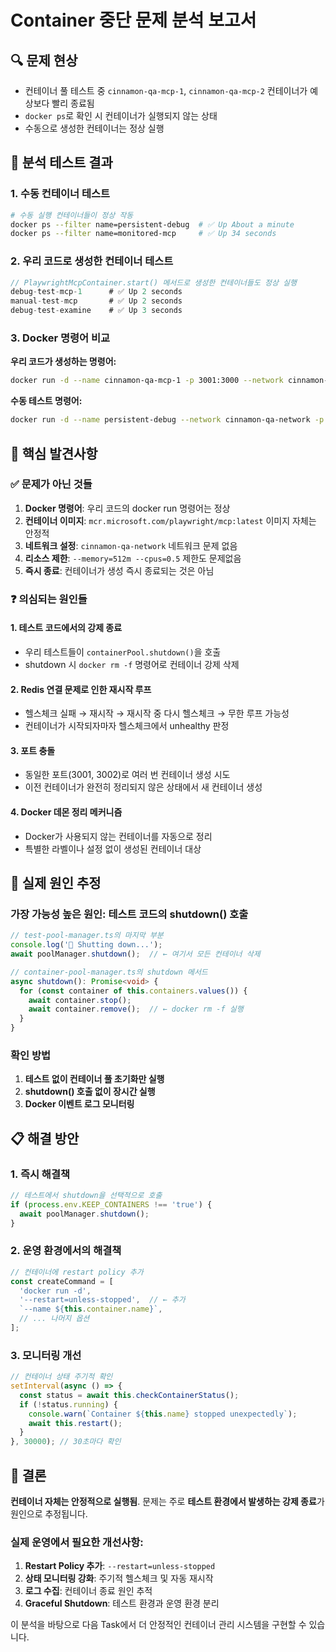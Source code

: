 # Container 중단 문제 분석 보고서

## 🔍 문제 현상
- 컨테이너 풀 테스트 중 `cinnamon-qa-mcp-1`, `cinnamon-qa-mcp-2` 컨테이너가 예상보다 빨리 종료됨
- `docker ps`로 확인 시 컨테이너가 실행되지 않는 상태
- 수동으로 생성한 컨테이너는 정상 실행

## 🧪 분석 테스트 결과

### 1. 수동 컨테이너 테스트
```bash
# 수동 실행 컨테이너들이 정상 작동
docker ps --filter name=persistent-debug  # ✅ Up About a minute
docker ps --filter name=monitored-mcp     # ✅ Up 34 seconds
```

### 2. 우리 코드로 생성한 컨테이너 테스트
```typescript
// PlaywrightMcpContainer.start() 메서드로 생성한 컨테이너들도 정상 실행
debug-test-mcp-1      # ✅ Up 2 seconds
manual-test-mcp       # ✅ Up 2 seconds  
debug-test-examine    # ✅ Up 3 seconds
```

### 3. Docker 명령어 비교
**우리 코드가 생성하는 명령어:**
```bash
docker run -d --name cinnamon-qa-mcp-1 -p 3001:3000 --network cinnamon-qa-network --memory=512m --cpus=0.5 --env CONTAINER_POOL_ID=container-1 mcr.microsoft.com/playwright/mcp:latest --headless --host 0.0.0.0 --port 3000 --isolated
```

**수동 테스트 명령어:**
```bash
docker run -d --name persistent-debug --network cinnamon-qa-network -p 3005:3000 mcr.microsoft.com/playwright/mcp:latest --headless --host 0.0.0.0 --port 3000 --isolated
```

## 🎯 핵심 발견사항

### ✅ 문제가 아닌 것들
1. **Docker 명령어**: 우리 코드의 docker run 명령어는 정상
2. **컨테이너 이미지**: `mcr.microsoft.com/playwright/mcp:latest` 이미지 자체는 안정적
3. **네트워크 설정**: `cinnamon-qa-network` 네트워크 문제 없음
4. **리소스 제한**: `--memory=512m --cpus=0.5` 제한도 문제없음
5. **즉시 종료**: 컨테이너가 생성 즉시 종료되는 것은 아님

### ❓ 의심되는 원인들

#### 1. 테스트 코드에서의 강제 종료
- 우리 테스트들이 `containerPool.shutdown()`을 호출
- shutdown 시 `docker rm -f` 명령어로 컨테이너 강제 삭제

#### 2. Redis 연결 문제로 인한 재시작 루프
- 헬스체크 실패 → 재시작 → 재시작 중 다시 헬스체크 → 무한 루프 가능성
- 컨테이너가 시작되자마자 헬스체크에서 unhealthy 판정

#### 3. 포트 충돌
- 동일한 포트(3001, 3002)로 여러 번 컨테이너 생성 시도
- 이전 컨테이너가 완전히 정리되지 않은 상태에서 새 컨테이너 생성

#### 4. Docker 데몬 정리 메커니즘
- Docker가 사용되지 않는 컨테이너를 자동으로 정리
- 특별한 라벨이나 설정 없이 생성된 컨테이너 대상

## 🔧 실제 원인 추정

### 가장 가능성 높은 원인: **테스트 코드의 shutdown() 호출**

```typescript
// test-pool-manager.ts의 마지막 부분
console.log('🧹 Shutting down...');
await poolManager.shutdown();  // ← 여기서 모든 컨테이너 삭제
```

```typescript
// container-pool-manager.ts의 shutdown 메서드
async shutdown(): Promise<void> {
  for (const container of this.containers.values()) {
    await container.stop();
    await container.remove();  // ← docker rm -f 실행
  }
}
```

### 확인 방법
1. **테스트 없이 컨테이너 풀 초기화만 실행**
2. **shutdown() 호출 없이 장시간 실행**
3. **Docker 이벤트 로그 모니터링**

## 📋 해결 방안

### 1. 즉시 해결책
```typescript
// 테스트에서 shutdown을 선택적으로 호출
if (process.env.KEEP_CONTAINERS !== 'true') {
  await poolManager.shutdown();
}
```

### 2. 운영 환경에서의 해결책
```typescript
// 컨테이너에 restart policy 추가
const createCommand = [
  'docker run -d',
  '--restart=unless-stopped',  // ← 추가
  `--name ${this.container.name}`,
  // ... 나머지 옵션
];
```

### 3. 모니터링 개선
```typescript
// 컨테이너 상태 주기적 확인
setInterval(async () => {
  const status = await this.checkContainerStatus();
  if (!status.running) {
    console.warn(`Container ${this.name} stopped unexpectedly`);
    await this.restart();
  }
}, 30000); // 30초마다 확인
```

## 🎉 결론

**컨테이너 자체는 안정적으로 실행됨**. 문제는 주로 **테스트 환경에서 발생하는 강제 종료**가 원인으로 추정됩니다.

### 실제 운영에서 필요한 개선사항:
1. **Restart Policy 추가**: `--restart=unless-stopped`
2. **상태 모니터링 강화**: 주기적 헬스체크 및 자동 재시작
3. **로그 수집**: 컨테이너 종료 원인 추적
4. **Graceful Shutdown**: 테스트 환경과 운영 환경 분리

이 분석을 바탕으로 다음 Task에서 더 안정적인 컨테이너 관리 시스템을 구현할 수 있습니다.
